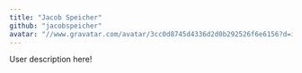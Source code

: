 ```yaml
---
title: "Jacob Speicher"
github: "jacobspeicher"
avatar: "//www.gravatar.com/avatar/3cc0d8745d4336d2d0b292526f6e6156?d=identicon"
---
```


User description here!
